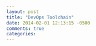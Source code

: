 ```yaml
---
layout: post
title: "DevOps Toolchain"
date: 2014-02-01 12:13:15 -0500
comments: true
categories: 
---
```

